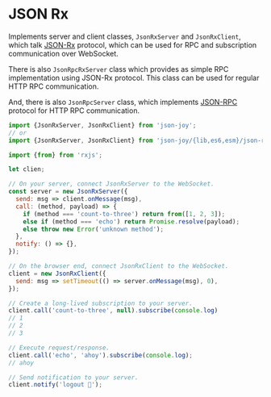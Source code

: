 # JSON Rx

Implements server and client classes, `JsonRxServer` and `JsonRxClient`, which
talk [JSON-Rx][json-rx] protocol, which can be used
for RPC and subscription communication over WebSocket.

There is also `JsonRpcRxServer` class which provides as simple RPC implementation
using JSON-Rx protocol. This class can be used for regular HTTP RPC communication.

And, there is also `JsonRpcServer` class, which implements [JSON-RPC][json-rpc]
protocol for HTTP RPC communication.

[json-rx]: https://onp4.com/@vadim/p/gv9z33hjuo
[json-rpc]: https://www.jsonrpc.org/specification


```js
import {JsonRxServer, JsonRxClient} from 'json-joy';
// or 
import {JsonRxServer, JsonRxClient} from 'json-joy/{lib,es6,esm}/json-rx';

import {from} from 'rxjs';

let clien;

// On your server, connect JsonRxServer to the WebSocket.
const server = new JsonRxServer({
  send: msg => client.onMessage(msg),
  call: (method, payload) => {
    if (method === 'count-to-three') return from([1, 2, 3]);
    else if (method === 'echo') return Promise.resolve(payload);
    else throw new Error('unknown method');
  },
  notify: () => {},
});

// On the browser end, connect JsonRxClient to the WebSocket.
client = new JsonRxClient({
  send: msg => setTimeout(() => server.onMessage(msg), 0),
});

// Create a long-lived subscription to your server.
client.call('count-to-three', null).subscribe(console.log)
// 1
// 2
// 3

// Execute request/response.
client.call('echo', 'ahoy').subscribe(console.log);
// ahoy

// Send notification to your server.
client.notify('logout 👋');
```
